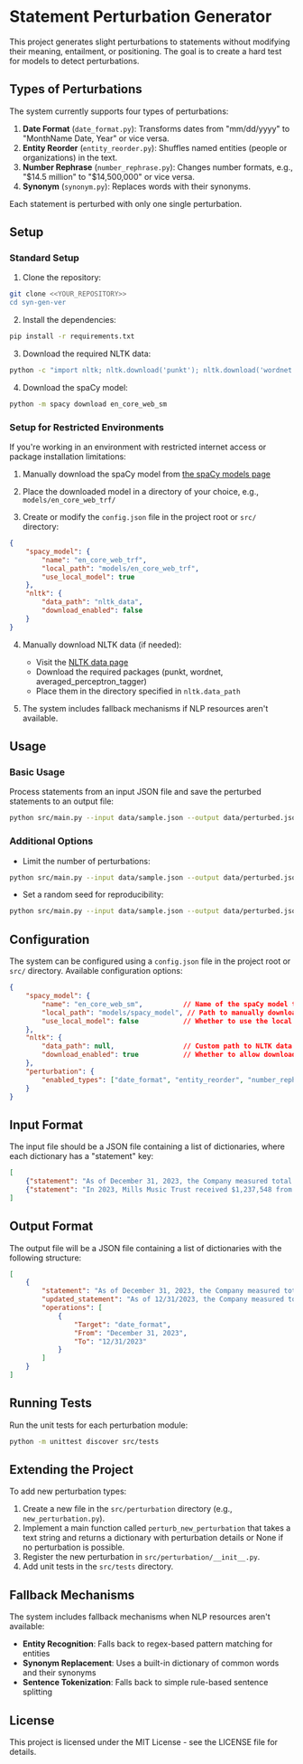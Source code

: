 # Statement Perturbation Generator

This project generates slight perturbations to statements without modifying their meaning, entailment, or positioning. The goal is to create a hard test for models to detect perturbations.

## Types of Perturbations

The system currently supports four types of perturbations:

1. **Date Format** (`date_format.py`): Transforms dates from "mm/dd/yyyy" to "MonthName Date, Year" or vice versa.
2. **Entity Reorder** (`entity_reorder.py`): Shuffles named entities (people or organizations) in the text.
3. **Number Rephrase** (`number_rephrase.py`): Changes number formats, e.g., "$14.5 million" to "$14,500,000" or vice versa.
4. **Synonym** (`synonym.py`): Replaces words with their synonyms.

Each statement is perturbed with only one single perturbation.

## Setup

### Standard Setup

1. Clone the repository:

```bash
git clone <<YOUR_REPOSITORY>>
cd syn-gen-ver
```

2. Install the dependencies:

```bash
pip install -r requirements.txt
```

3. Download the required NLTK data:

```bash
python -c "import nltk; nltk.download('punkt'); nltk.download('wordnet'); nltk.download('averaged_perceptron_tagger')"
```

4. Download the spaCy model:

```bash
python -m spacy download en_core_web_sm
```

### Setup for Restricted Environments

If you're working in an environment with restricted internet access or package installation limitations:

1. Manually download the spaCy model from [the spaCy models page](https://spacy.io/models)

2. Place the downloaded model in a directory of your choice, e.g., `models/en_core_web_trf/`

3. Create or modify the `config.json` file in the project root or `src/` directory:

```json
{
    "spacy_model": {
        "name": "en_core_web_trf",
        "local_path": "models/en_core_web_trf",
        "use_local_model": true
    },
    "nltk": {
        "data_path": "nltk_data",
        "download_enabled": false
    }
}
```

4. Manually download NLTK data (if needed):
   - Visit the [NLTK data page](https://www.nltk.org/nltk_data/)
   - Download the required packages (punkt, wordnet, averaged_perceptron_tagger)
   - Place them in the directory specified in `nltk.data_path`

5. The system includes fallback mechanisms if NLP resources aren't available.

## Usage

### Basic Usage

Process statements from an input JSON file and save the perturbed statements to an output file:

```bash
python src/main.py --input data/sample.json --output data/perturbed.json
```

### Additional Options

- Limit the number of perturbations:

```bash
python src/main.py --input data/sample.json --output data/perturbed.json --max 100
```

- Set a random seed for reproducibility:

```bash
python src/main.py --input data/sample.json --output data/perturbed.json --seed 42
```

## Configuration

The system can be configured using a `config.json` file in the project root or `src/` directory. Available configuration options:

```json
{
    "spacy_model": {
        "name": "en_core_web_sm",          // Name of the spaCy model to use
        "local_path": "models/spacy_model", // Path to manually downloaded model
        "use_local_model": false           // Whether to use the local model
    },
    "nltk": {
        "data_path": null,                 // Custom path to NLTK data
        "download_enabled": true           // Whether to allow downloading NLTK resources
    },
    "perturbation": {
        "enabled_types": ["date_format", "entity_reorder", "number_rephrase", "synonym"]
    }
}
```

## Input Format

The input file should be a JSON file containing a list of dictionaries, where each dictionary has a "statement" key:

```json
[
    {"statement": "As of December 31, 2023, the Company measured total assets at fair value of $32,253 thousand."},
    {"statement": "In 2023, Mills Music Trust received $1,237,548 from EMI."}
]
```

## Output Format

The output file will be a JSON file containing a list of dictionaries with the following structure:

```json
[
    {
        "statement": "As of December 31, 2023, the Company measured total assets at fair value of $32,253 thousand.",
        "updated_statement": "As of 12/31/2023, the Company measured total assets at fair value of $32,253 thousand.",
        "operations": [
            {
                "Target": "date_format",
                "From": "December 31, 2023",
                "To": "12/31/2023"
            }
        ]
    }
]
```

## Running Tests

Run the unit tests for each perturbation module:

```bash
python -m unittest discover src/tests
```

## Extending the Project

To add new perturbation types:

1. Create a new file in the `src/perturbation` directory (e.g., `new_perturbation.py`).
2. Implement a main function called `perturb_new_perturbation` that takes a text string and returns a dictionary with perturbation details or None if no perturbation is possible.
3. Register the new perturbation in `src/perturbation/__init__.py`.
4. Add unit tests in the `src/tests` directory.

## Fallback Mechanisms

The system includes fallback mechanisms when NLP resources aren't available:

- **Entity Recognition**: Falls back to regex-based pattern matching for entities
- **Synonym Replacement**: Uses a built-in dictionary of common words and their synonyms
- **Sentence Tokenization**: Falls back to simple rule-based sentence splitting

## License

This project is licensed under the MIT License - see the LICENSE file for details.
